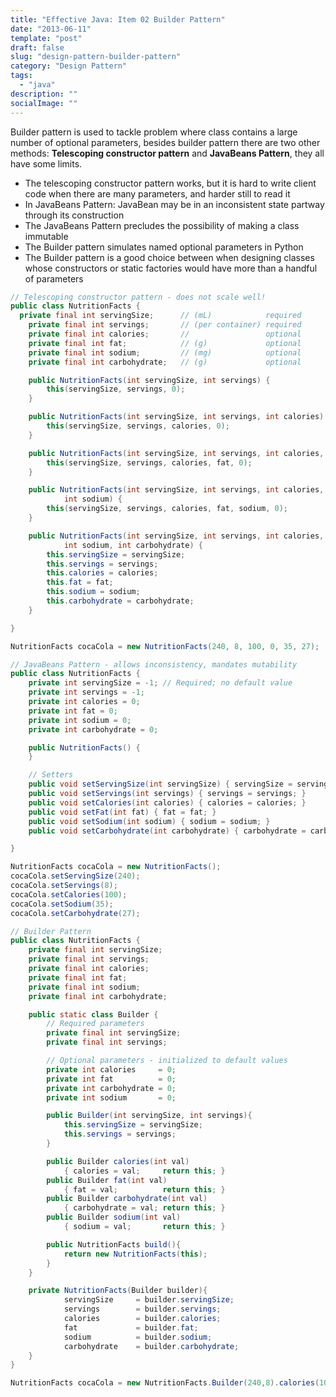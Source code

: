 ```yaml
---
title: "Effective Java: Item 02 Builder Pattern"
date: "2013-06-11"
template: "post"
draft: false
slug: "design-pattern-builder-pattern"
category: "Design Pattern"
tags:
  - "java"
description: ""
socialImage: ""
---
```


Builder pattern is used to tackle problem where class contains a large number of optional parameters, besides
builder pattern there are two other methods: **Telescoping constructor pattern** and **JavaBeans Pattern**, they all have some limits.

- The telescoping constructor pattern works, but it is hard to write client code when there are many parameters, and harder still to read it
- In JavaBeans Pattern: JavaBean may be in an inconsistent state partway through its construction
- The JavaBeans Pattern precludes the possibility of making a class immutable
- The Builder pattern simulates named optional parameters in Python
- The Builder pattern is a good choice between when designing classes whose constructors or static factories would have more than a handful of parameters

```java
// Telescoping constructor pattern - does not scale well!
public class NutritionFacts {
  private final int servingSize;      // (mL)            required
    private final int servings;       // (per container) required
    private final int calories;       //                 optional
    private final int fat;            // (g)             optional
    private final int sodium;         // (mg)            optional
    private final int carbohydrate;   // (g)             optional

    public NutritionFacts(int servingSize, int servings) {
        this(servingSize, servings, 0);
    }

    public NutritionFacts(int servingSize, int servings, int calories) {
        this(servingSize, servings, calories, 0);
    }

    public NutritionFacts(int servingSize, int servings, int calories, int fat) {
        this(servingSize, servings, calories, fat, 0);
    }

    public NutritionFacts(int servingSize, int servings, int calories, int fat,
            int sodium) {
        this(servingSize, servings, calories, fat, sodium, 0);
    }

    public NutritionFacts(int servingSize, int servings, int calories, int fat,
            int sodium, int carbohydrate) {
        this.servingSize = servingSize;
        this.servings = servings;
        this.calories = calories;
        this.fat = fat;
        this.sodium = sodium;
        this.carbohydrate = carbohydrate;
    }

}

NutritionFacts cocaCola = new NutritionFacts(240, 8, 100, 0, 35, 27);
```

```java
// JavaBeans Pattern - allows inconsistency, mandates mutability
public class NutritionFacts {
	private int servingSize = -1; // Required; no default value
	private int servings = -1;
	private int calories = 0;
	private int fat = 0;
	private int sodium = 0;
	private int carbohydrate = 0;

	public NutritionFacts() {
	}

	// Setters
	public void setServingSize(int servingSize) { servingSize = servingSize; }
	public void setServings(int servings) { servings = servings; }
	public void setCalories(int calories) { calories = calories; }
	public void setFat(int fat) { fat = fat; }
	public void setSodium(int sodium) { sodium = sodium; }
	public void setCarbohydrate(int carbohydrate) { carbohydrate = carbohydrate; }

}

NutritionFacts cocaCola = new NutritionFacts();
cocaCola.setServingSize(240);
cocaCola.setServings(8);
cocaCola.setCalories(100);
cocaCola.setSodium(35);
cocaCola.setCarbohydrate(27);
```

```java
// Builder Pattern
public class NutritionFacts {
	private final int servingSize;
	private final int servings;
	private final int calories;
	private final int fat;
	private final int sodium;
	private final int carbohydrate;

	public static class Builder {
		// Required parameters
		private final int servingSize;
		private final int servings;

		// Optional parameters - initialized to default values
		private int calories     = 0;
		private int fat			 = 0;
		private int carbohydrate = 0;
		private int sodium       = 0;

		public Builder(int servingSize, int servings){
			this.servingSize = servingSize;
			this.servings = servings;
		}

		public Builder calories(int val)
			{ calories = val;     return this; }
		public Builder fat(int val)
			{ fat = val;          return this; }
		public Builder carbohydrate(int val)
			{ carbohydrate = val; return this; }
		public Builder sodium(int val)
			{ sodium = val;       return this; }

		public NutritionFacts build(){
			return new NutritionFacts(this);
		}
	}

	private NutritionFacts(Builder builder){
			servingSize     = builder.servingSize;
			servings 		= builder.servings;
			calories		= builder.calories;
			fat 			= builder.fat;
			sodium			= builder.sodium;
			carbohydrate	= builder.carbohydrate;
	}
}

NutritionFacts cocaCola = new NutritionFacts.Builder(240,8).calories(100).sodium(35).carbohydrate(27).build();
```
